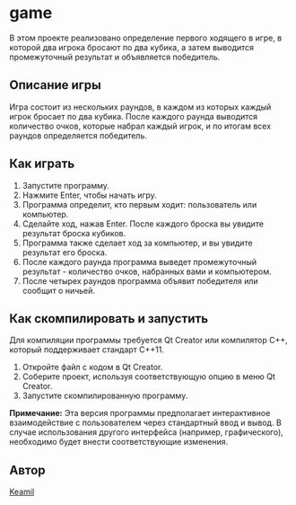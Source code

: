# game

В этом проекте реализовано определение первого ходящего в игре, в которой два игрока бросают по два кубика, а затем выводится промежуточный результат и объявляется победитель.

## Описание игры

Игра состоит из нескольких раундов, в каждом из которых каждый игрок бросает по два кубика. После каждого раунда выводится количество очков, которые набрал каждый игрок, и по итогам всех раундов определяется победитель.

## Как играть

1. Запустите программу.
2. Нажмите Enter, чтобы начать игру.
3. Программа определит, кто первым ходит: пользователь или компьютер.
4. Сделайте ход, нажав Enter. После каждого броска вы увидите результат броска кубиков.
5. Программа также сделает ход за компьютер, и вы увидите результат его броска.
6. После каждого раунда программа выведет промежуточный результат - количество очков, набранных вами и компьютером.
7. После четырех раундов программа объявит победителя или сообщит о ничьей.

## Как скомпилировать и запустить

Для компиляции программы требуется Qt Creator или компилятор C++, который поддерживает стандарт C++11.

1. Откройте файл с кодом в Qt Creator.
2. Соберите проект, используя соответствующую опцию в меню Qt Creator.
3. Запустите скомпилированную программу.

**Примечание:** Эта версия программы предполагает интерактивное взаимодействие с пользователем через стандартный ввод и вывод. В случае использования другого интерфейса (например, графического), необходимо будет внести соответствующие изменения.

## Автор

[Keamil](https://github.com/Raphailinc)
